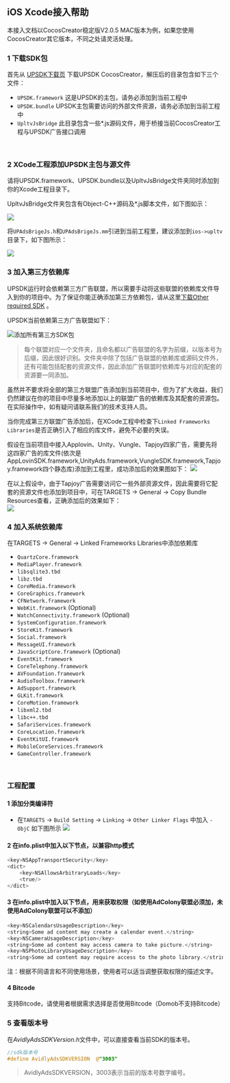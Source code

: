 ## iOS Xcode接入帮助

本接入文档以CocosCreator稳定版V2.0.5 MAC版本为例，如果您使用CocosCreator其它版本，不同之处请灵活处理。

### 1 下载SDK包
首先从 [UPSDK下载页](<../Download/Download_Guide.html#cocoscreator> "SDK下载页面") 下载UPSDK CocosCreator，解压后的目录包含如下三个文件：
- `UPSDK.framework` 这是UPSDK的主包，请务必添加到当前工程中
- `UPSDK.bundle` UPSDK主包需要访问的外部文件资源，请务必添加到当前工程中
- `UpltvJsBridge` 此目录包含一些*.js源码文件，用于桥接当前CocosCreator工程与UPSDK广告接口调用
</br>

### 2 XCode工程添加UPSDK主包与源文件
请将UPSDK.framework、UPSDK.bundle以及UpltvJsBridge文件夹同时添加到你的Xcode工程目录下。

UpltvJsBridge文件夹包含有Object-C++源码及*.js脚本文件，如下图如示：

![](http://docc.upltv.com/uploads/201805/5b02724dc9bb5_5b02724d.png)

将`UPAdsBrigeJs.h`和`UPAdsBrigeJs.mm`引进到当前工程里，建议添加到`ios->upltv`目录下，如下图所示：

![](http://docc.upltv.com/uploads/201805/5b02736e0f931_5b02736e.png)

### 3 加入第三方依赖库
UPSDK运行时会依赖第三方广告联盟，所以需要手动将这些联盟的依赖库文件导入到你的项目中。为了保证你能正确添加第三方依赖包，请从这里[下载Other required SDK](<../Download/Download_Guide.html#ios-sdk> "SDK第三方包下载") 。

UPSDK当前依赖第三方广告联盟如下：

![添加所有第三方SDK包](http://docc.upltv.com/uploads/201709/59afafb9143e9_59afafb9.png "添加所有第三方SDK包")

> 每个联盟对应一个文件夹，且命名都以广告联盟的名字为前缀，以版本号为后缀，因此很好识别。文件夹中除了包括广告联盟的依赖库或源码文件外，还有可能包括配套的资源文件，因此添加广告联盟时依赖库与对应的配套的资源要一同添加。

虽然并不要求将全部的第三方联盟广告添加到当前项目中，但为了扩大收益，我们仍然建议在你的项目中尽量多地添加以上的联盟广告的依赖库及其配套的资源包。在实际操作中，如有疑问请联系我们的技术支持人员。

当你完成第三方联盟广告添加后，在XCode工程中检查下`Linked Frameworks Libraries`是否正确引入了相应的库文件，避免不必要的失误。

假设在当前项目中接入Applovin、Unity、Vungle、Tapjoy四家广告，需要先将这四家广告的库文件(依次是AppLovinSDK.framework,UnityAds.framework,VungleSDK.framework,Tapjoy.framework四个静态库)添加到工程里，成功添加后的效果图如下：
![](http://docc.upltv.com/uploads/201804/5acc6644c33a5_5acc6644.png)

在以上假设中，由于Tapjoy广告需要访问它一些外部资源文件，因此需要将它配套的资源文件也添加到项目中，可在TARGETS → General → Copy Bundle Resources查看，正确添加后的效果如下：
<br>
![](http://docc.upltv.com/uploads/201804/5acc70803fec8_5acc7080.png)


### 4 加入系统依赖库
在TARGETS → General → Linked Frameworks Libraries中添加依赖库
- `QuartzCore.framework`
- `MediaPlayer.framework`
- `libsqlite3.tbd`
- `libz.tbd`
- `CoreMedia.framework`
- `CoreGraphics.framework`
- `CFNetwork.framework`
- `WebKit.framework` (Optional)
- `WatchConnectivity.framework`	(Optional)
- `SystemConfiguration.framework`
- `StoreKit.framework`
- `Social.framework`
- `MessageUI.framework`
- `JavaScriptCore.framework`	(Optional)
- `EventKit.framework`
- `CoreTelephony.framework`
- `AVFoundation.framework`
- `AudioToolbox.framework`
- `AdSupport.framework`
- `GLKit.framework`
- `CoreMotion.framework`
- `libxml2.tbd`
- `libc++.tbd`
- `SafariServices.framework`
- `CoreLocation.framework`
- `EventKitUI.framework`
- `MobileCoreServices.framework`
- `GameController.framework`
<br>

### 工程配置
#### 1 添加分类编译符

- 在`TARGETS` → `Build Setting` → `Linking` → `Other Linker Flags` 中加入 `-ObjC` 如下图所示
![](http://docc.upltv.com/uploads/201804/5ae28e70be73c_5ae28e70.png)

#### 2 在info.plist中加入以下节点，以兼容http模式

```objective-c
<key>NSAppTransportSecurity</key>
<dict>
	<key>NSAllowsArbitraryLoads</key>
	<true/>
</dict>
```

#### 3 在info.plist中加入以下节点，用来获取权限（如使用AdColony联盟必须加，未使用AdColony联盟可以不添加）
```objective-c
<key>NSCalendarsUsageDescription</key>
<string>Some ad content may create a calendar event.</string>
<key>NSCameraUsageDescription</key>
<string>Some ad content may access camera to take picture.</string>
<key>NSPhotoLibraryUsageDescription</key>
<string>Some ad content may require access to the photo library.</string>
```

注：根据不同语言和不同使用场景，使用者可以适当调整获取权限的描述文字。
<br>

#### 4 Bitcode
支持Bitcode，请使用者根据需求选择是否使用Bitcode（Domob不支持Bitcode）

### 5 查看版本号
在*AvidlyAdsSDKVersion.h*文件中，可以直接查看当前SDK的版本号。

```objective-c
//sdk版本号
#define AvidlyAdsSDKVERSION  @"3003"
```
> AvidlyAdsSDKVERSION，3003表示当前的版本号数字编号。


